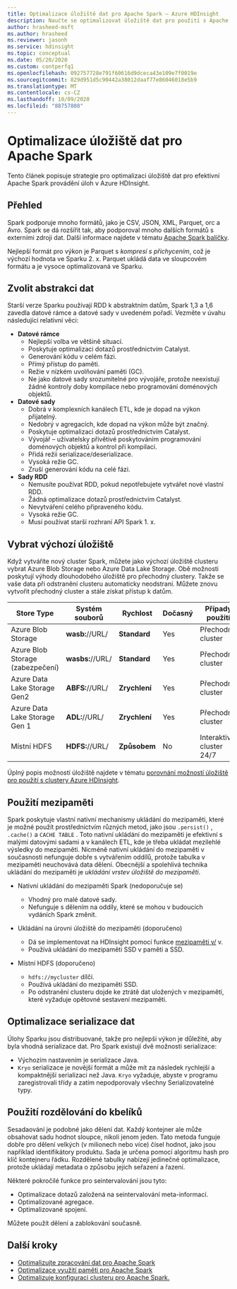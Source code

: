 ```yaml
---
title: Optimalizace úložiště dat pro Apache Spark – Azure HDInsight
description: Naučte se optimalizovat úložiště dat pro použití s Apache Spark v Azure HDInsight.
author: hrasheed-msft
ms.author: hrasheed
ms.reviewer: jasonh
ms.service: hdinsight
ms.topic: conceptual
ms.date: 05/20/2020
ms.custom: contperfq1
ms.openlocfilehash: 092757728e791f60616d9dceca43e109e7f0019e
ms.sourcegitcommit: 829d951d5c90442a38012daaf77e86046018e5b9
ms.translationtype: MT
ms.contentlocale: cs-CZ
ms.lasthandoff: 10/09/2020
ms.locfileid: "88757808"
---
```

# <a name="data-storage-optimization-for-apache-spark"></a>Optimalizace úložiště dat pro Apache Spark

Tento článek popisuje strategie pro optimalizaci úložiště dat pro efektivní Apache Spark provádění úloh v Azure HDInsight.

## <a name="overview"></a>Přehled

Spark podporuje mnoho formátů, jako je CSV, JSON, XML, Parquet, orc a Avro. Spark se dá rozšířit tak, aby podporoval mnoho dalších formátů s externími zdroji dat. Další informace najdete v tématu [Apache Spark balíčky](https://spark-packages.org).

Nejlepší formát pro výkon je Parquet s *kompresí s přichycením*, což je výchozí hodnota ve Sparku 2. x. Parquet ukládá data ve sloupcovém formátu a je vysoce optimalizovaná ve Sparku.

## <a name="choose-data-abstraction"></a>Zvolit abstrakci dat

Starší verze Sparku používají RDD k abstraktním datům, Spark 1,3 a 1,6 zavedla datové rámce a datové sady v uvedeném pořadí. Vezměte v úvahu následující relativní věci:

* **Datové rámce**
    * Nejlepší volba ve většině situací.
    * Poskytuje optimalizaci dotazů prostřednictvím Catalyst.
    * Generování kódu v celém fázi.
    * Přímý přístup do paměti.
    * Režie v nízkém uvolňování paměti (GC).
    * Ne jako datové sady srozumitelné pro vývojáře, protože neexistují žádné kontroly doby kompilace nebo programování doménových objektů.
* **Datové sady**
    * Dobrá v komplexních kanálech ETL, kde je dopad na výkon přijatelný.
    * Nedobrý v agregacích, kde dopad na výkon může být značný.
    * Poskytuje optimalizaci dotazů prostřednictvím Catalyst.
    * Vývojář – uživatelsky přívětivé poskytováním programování doménových objektů a kontrol při kompilaci.
    * Přidá režii serializace/deserializace.
    * Vysoká režie GC.
    * Zruší generování kódu na celé fázi.
* **Sady RDD**
    * Nemusíte používat RDD, pokud nepotřebujete vytvářet nové vlastní RDD.
    * Žádná optimalizace dotazů prostřednictvím Catalyst.
    * Nevytváření celého připraveného kódu.
    * Vysoká režie GC.
    * Musí používat starší rozhraní API Spark 1. x.

## <a name="select-default-storage"></a>Vybrat výchozí úložiště

Když vytváříte nový cluster Spark, můžete jako výchozí úložiště clusteru vybrat Azure Blob Storage nebo Azure Data Lake Storage. Obě možnosti poskytují výhody dlouhodobého úložiště pro přechodný clustery. Takže se vaše data při odstranění clusteru automaticky neodstraní. Můžete znovu vytvořit přechodný cluster a stále získat přístup k datům.

| Store Type | Systém souborů | Rychlost | Dočasný | Případy použití |
| --- | --- | --- | --- | --- |
| Azure Blob Storage | **wasb:**//URL/ | **Standard** | Yes | Přechodný cluster |
| Azure Blob Storage (zabezpečení) | **wasbs:**//URL/ | **Standard** | Yes | Přechodný cluster |
| Azure Data Lake Storage Gen2| **ABFS:**//URL/ | **Zrychlení** | Yes | Přechodný cluster |
| Azure Data Lake Storage Gen 1| **ADL:**//URL/ | **Zrychlení** | Yes | Přechodný cluster |
| Místní HDFS | **HDFS:**//URL/ | **Způsobem** | No | Interaktivní cluster 24/7 |

Úplný popis možností úložiště najdete v tématu [porovnání možností úložiště pro použití s clustery Azure HDInsight](../hdinsight-hadoop-compare-storage-options.md).

## <a name="use-the-cache"></a>Použití mezipaměti

Spark poskytuje vlastní nativní mechanismy ukládání do mezipaměti, které je možné použít prostřednictvím různých metod, jako jsou `.persist()` , `.cache()` a `CACHE TABLE` . Toto nativní ukládání do mezipaměti je efektivní s malými datovými sadami a v kanálech ETL, kde je třeba ukládat mezilehlé výsledky do mezipaměti. Nicméně nativní ukládání do mezipaměti v současnosti nefunguje dobře s vytvářením oddílů, protože tabulka v mezipaměti neuchovává data dělení. Obecnější a spolehlivá technika ukládání do mezipaměti je *ukládání vrstev úložiště do mezipaměti*.

* Nativní ukládání do mezipaměti Spark (nedoporučuje se)
    * Vhodný pro malé datové sady.
    * Nefunguje s dělením na oddíly, které se mohou v budoucích vydáních Spark změnit.

* Ukládání na úrovni úložiště do mezipaměti (doporučeno)
    * Dá se implementovat na HDInsight pomocí funkce [mezipaměti v/](apache-spark-improve-performance-iocache.md) v.
    * Používá ukládání do mezipaměti SSD v paměti a SSD.

* Místní HDFS (doporučeno)
    * `hdfs://mycluster` dílčí.
    * Používá ukládání do mezipaměti SSD.
    * Po odstranění clusteru dojde ke ztrátě dat uložených v mezipaměti, které vyžaduje opětovné sestavení mezipaměti.

## <a name="optimize-data-serialization"></a>Optimalizace serializace dat

Úlohy Sparku jsou distribuované, takže pro nejlepší výkon je důležité, aby byla vhodná serializace dat.  Pro Spark existují dvě možnosti serializace:

* Výchozím nastavením je serializace Java.
* `Kryo` serializace je novější formát a může mít za následek rychlejší a kompaktnější serializaci než Java.  `Kryo` vyžaduje, abyste v programu zaregistrovali třídy a zatím nepodporovaly všechny Serializovatelné typy.

## <a name="use-bucketing"></a>Použití rozdělování do kbelíků

Sesadaování je podobné jako dělení dat. Každý kontejner ale může obsahovat sadu hodnot sloupce, nikoli jenom jeden. Tato metoda funguje dobře pro dělení velkých (v milionech nebo více) čísel hodnot, jako jsou například identifikátory produktu. Sada je určena pomocí algoritmu hash pro klíč kontejneru řádku. Rozdělené tabulky nabízejí jedinečné optimalizace, protože ukládají metadata o způsobu jejich seřazení a řazení.

Některé pokročilé funkce pro seintervalování jsou tyto:

* Optimalizace dotazů založená na seintervalování meta-informací.
* Optimalizované agregace.
* Optimalizované spojení.

Můžete použít dělení a zablokování současně.

## <a name="next-steps"></a>Další kroky

* [Optimalizujte zpracování dat pro Apache Spark](optimize-cluster-configuration.md)
* [Optimalizace využití paměti pro Apache Spark](optimize-memory-usage.md)
* [Optimalizuje konfiguraci clusteru pro Apache Spark.](optimize-cluster-configuration.md)
